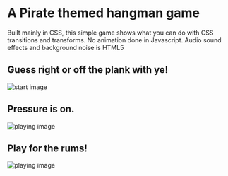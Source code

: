 # A Pirate themed hangman game

Built mainly in CSS, this simple game shows what you can do with CSS transitions and transforms. No animation done in Javascript. Audio sound effects and background noise is HTML5 <audio>.

## Guess right or off the plank with ye!

![start image]("https://github.com/gwilken/pirates-hangman/blob/master/readme-images/ph-01.jpeg")

## Pressure is on.

![playing image]("https://github.com/gwilken/pirates-hangman/blob/master/readme-images/ph-02.jpeg")

## Play for the rums!

![playing image]("https://github.com/gwilken/pirates-hangman/blob/master/readme-images/ph-03.jpeg")

